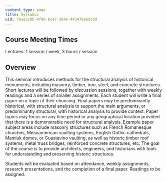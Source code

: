 ```yaml
---
content_type: page
title: Syllabus
uid: 7eaa3c0b-4f96-bc47-2d4e-443478a6d3dd
---
```


Course Meeting Times
--------------------

Lectures: 1 session / week, 3 hours / session

Overview
--------

This seminar introduces methods for the structural analysis of historical monuments, including masonry, timber, iron, steel, and concrete structures. Short lectures will be followed by discussion sessions, together with weekly readings and a series of smaller assignments. Each student will write a final paper on a topic of their choosing. Final papers may be predominantly historical, with structural analysis to support the main arguments, or predominantly structural, with historical analysis to provide context. Paper topics may focus on any time period or any geographical location provided that there is a demonstrable need for structural analysis. Example paper subject areas include masonry structures such as French Romanesque churches, Mesoamerican vaulting systems, English Gothic cathedrals, Mamluk domes, or Guastavino vaulting, as well as historic timber roof systems, metal truss bridges, reinforced concrete structures, etc. The goal of the course is to provide architects, engineers, and historians with tools for understanding and preserving historic structures.

Students will be evaluated based on attendance, weekly assignments, research presentations, and the completion of a final paper. Readings to be assigned.